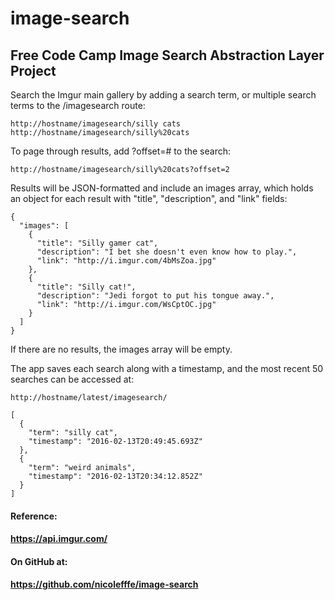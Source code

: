 # image-search
## Free Code Camp Image Search Abstraction Layer Project

Search the Imgur main gallery by adding a search term, or multiple search terms to the /imagesearch route:

```
http://hostname/imagesearch/silly cats
http://hostname/imagesearch/silly%20cats
```

To page through results, add ?offset=# to the search:

```
http://hostname/imagesearch/silly%20cats?offset=2
```

Results will be JSON-formatted and include an images array, which holds an object for each result with "title", "description", and "link" fields:
```
{
  "images": [
    {
      "title": "Silly gamer cat",
      "description": "I bet she doesn't even know how to play.",
      "link": "http://i.imgur.com/4bMsZoa.jpg"
    },
    {
      "title": "Silly cat!",
      "description": "Jedi forgot to put his tongue away.",
      "link": "http://i.imgur.com/WsCptOC.jpg"
    }
  ]
}
```

If there are no results, the images array will be empty.

The app saves each search along with a timestamp, and the most recent 50 searches can be accessed at:
```
http://hostname/latest/imagesearch/

[
  {
    "term": "silly cat",
    "timestamp": "2016-02-13T20:49:45.693Z"
  },
  {
    "term": "weird animals",
    "timestamp": "2016-02-13T20:34:12.852Z"
  }
]
```

#### Reference:
#### https://api.imgur.com/
#### On GitHub at:
#### https://github.com/nicolefffe/image-search
